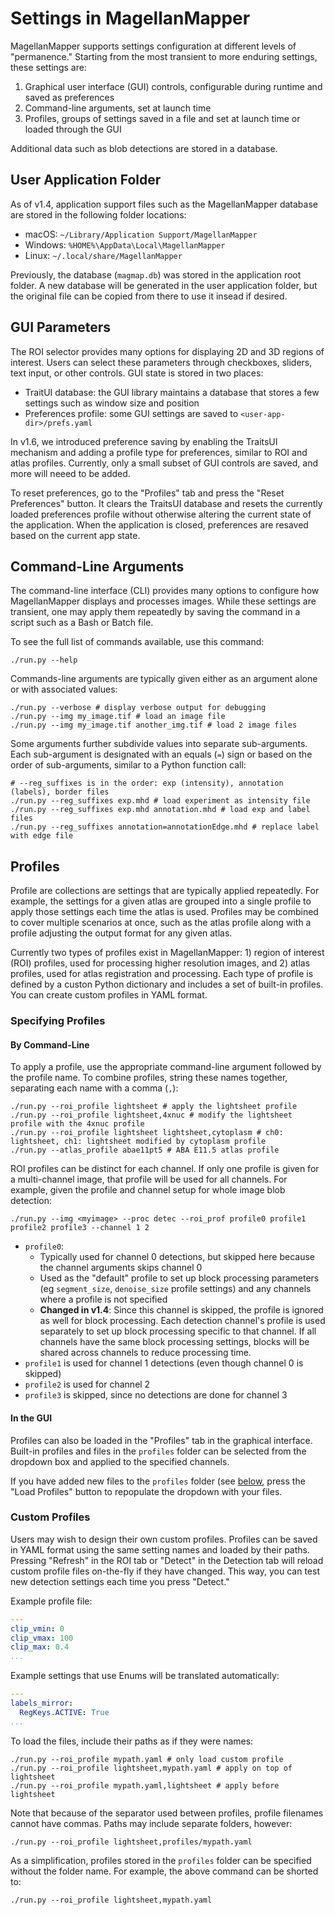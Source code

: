 # Settings in MagellanMapper

MagellanMapper supports settings configuration at different levels of "permanence." Starting from the most transient to more enduring settings, these settings are:

1. Graphical user interface (GUI) controls, configurable during runtime and saved as preferences
1. Command-line arguments, set at launch time
1. Profiles, groups of settings saved in a file and set at launch time or loaded through the GUI

Additional data such as blob detections are stored in a database.

## User Application Folder

As of v1.4, application support files such as the MagellanMapper database are stored in the following folder locations:
- macOS: `~/Library/Application Support/MagellanMapper`
- Windows: `%HOME%\AppData\Local\MagellanMapper`
- Linux: `~/.local/share/MagellanMapper`

Previously, the database (`magmap.db`) was stored in the application root folder. A new database will be generated in the user application folder, but the original file can be copied from there to use it insead if desired.

## GUI Parameters

The ROI selector provides many options for displaying 2D and 3D regions of interest. Users can select these parameters through checkboxes, sliders, text input, or other controls. GUI state is stored in two places:
- TraitUI database: the GUI library maintains a database that stores a few settings such as window size and position
- Preferences profile: some GUI settings are saved to `<user-app-dir>/prefs.yaml`

In v1.6, we introduced preference saving by enabling the TraitsUI mechanism and adding a profile type for preferences, similar to ROI and atlas profiles. Currently, only a small subset of GUI controls are saved, and more will neeed to be added.

To reset preferences, go to the "Profiles" tab and press the "Reset Preferences" button. It clears the TraitsUI database and resets the currently loaded preferences profile without otherwise altering the current state of the application. When the application is closed, preferences are resaved based on the current app state.

## Command-Line Arguments

The command-line interface (CLI) provides many options to configure how MagellanMapper displays and processes images. While these settings are transient, one may apply them repeatedly by saving the command in a script such as a Bash or Batch file.

To see the full list of commands available, use this command:

```
./run.py --help
```

Commands-line arguments are typically given either as an argument alone or with associated values:

```
./run.py --verbose # display verbose output for debugging
./run.py --img my_image.tif # load an image file
./run.py --img my_image.tif another_img.tif # load 2 image files
```

Some arguments further subdivide values into separate sub-arguments. Each sub-argument is designated with an equals (`=`) sign or based on the order of sub-arguments, similar to a Python function call:

```
# --reg_suffixes is in the order: exp (intensity), annotation (labels), border files
./run.py --reg_suffixes exp.mhd # load experiment as intensity file
./run.py --reg_suffixes exp.mhd annotation.mhd # load exp and label files
./run.py --reg_suffixes annotation=annotationEdge.mhd # replace label with edge file
```

## Profiles

Profile are collections are settings that are typically applied repeatedly. For example, the settings for a given atlas are grouped into a single profile to apply those settings each time the atlas is used. Profiles may be combined to cover multiple scenarios at once, such as the atlas profile along with a profile adjusting the output format for any given atlas.

Currently two types of profiles exist in MagellanMapper: 1) region of interest (ROI) profiles, used for processing higher resolution images, and 2) atlas profiles, used for atlas registration and processing. Each type of profile is defined by a custon Python dictionary and includes a set of built-in profiles. You can create custom profiles in YAML format.

### Specifying Profiles

#### By Command-Line

To apply a profile, use the appropriate command-line argument followed by the profile name. To combine profiles, string these names together, separating each name with a comma (`,`):

```
./run.py --roi_profile lightsheet # apply the lightsheet profile
./run.py --roi_profile lightsheet,4xnuc # modify the lightsheet profile with the 4xnuc profile
./run.py --roi_profile lightsheet lightsheet,cytoplasm # ch0: lightsheet, ch1: lightsheet modified by cytoplasm profile
./run.py --atlas_profile abae11pt5 # ABA E11.5 atlas profile
```

ROI profiles can be distinct for each channel. If only one profile is given for a multi-channel image, that profile will be used for all channels. For example, given the profile and channel setup for whole image blob detection:

```
./run.py --img <myimage> --proc detec --roi_prof profile0 profile1 profile2 profile3 --channel 1 2 
```

- `profile0`:
  -  Typically used for channel 0 detections, but skipped here because the channel arguments skips channel 0
  -  Used as the "default" profile to set up block processing parameters (eg `segment_size`, `denoise_size` profile settings) and any channels where a profile is not specified
  - **Changed in v1.4**: Since this channel is skipped, the profile is ignored as well for block processing. Each detection channel's profile is used separately to set up block processing specific to that channel. If all channels have the same block processing settings, blocks will be shared across channels to reduce processing time.
- `profile1` is used for channel 1 detections (even though channel 0 is skipped)
- `profile2` is used for channel 2
- `profile3` is skipped, since no detections are done for channel 3

#### In the GUI

Profiles can also be loaded in the "Profiles" tab in the graphical interface. Built-in profiles and files in the `profiles` folder can be selected from the dropdown box and applied to the specified channels.

If you have added new files to the `profiles` folder (see [below](#custom-profiles), press the "Load Profiles" button to repopulate the dropdown with your files.

### Custom Profiles

Users may wish to design their own custom profiles. Profiles can be saved in YAML format using the same setting names and loaded by their paths. Pressing "Refresh" in the ROI tab or "Detect" in the Detection tab will reload custom profile files on-the-fly if they have changed. This way, you can test new detection settings each time you press "Detect."

Example profile file:

```yaml
---
clip_vmin: 0
clip_vmax: 100
clip_max: 0.4
...
```

Example settings that use Enums will be translated automatically:

```yaml
---
labels_mirror:
  RegKeys.ACTIVE: True
...
```

To load the files, include their paths as if they were names:

```
./run.py --roi_profile mypath.yaml # only load custom profile
./run.py --roi_profile lightsheet,mypath.yaml # apply on top of lightsheet
./run.py --roi_profile mypath.yaml,lightsheet # apply before lightsheet
```

Note that because of the separator used between profiles, profile filenames cannot have commas. Paths may include separate folders, however:

```
./run.py --roi_profile lightsheet,profiles/mypath.yaml
```

As a simplification, profiles stored in the `profiles` folder can be specified without the folder name. For example, the above command can be shorted to:

```
./run.py --roi_profile lightsheet,mypath.yaml
```
